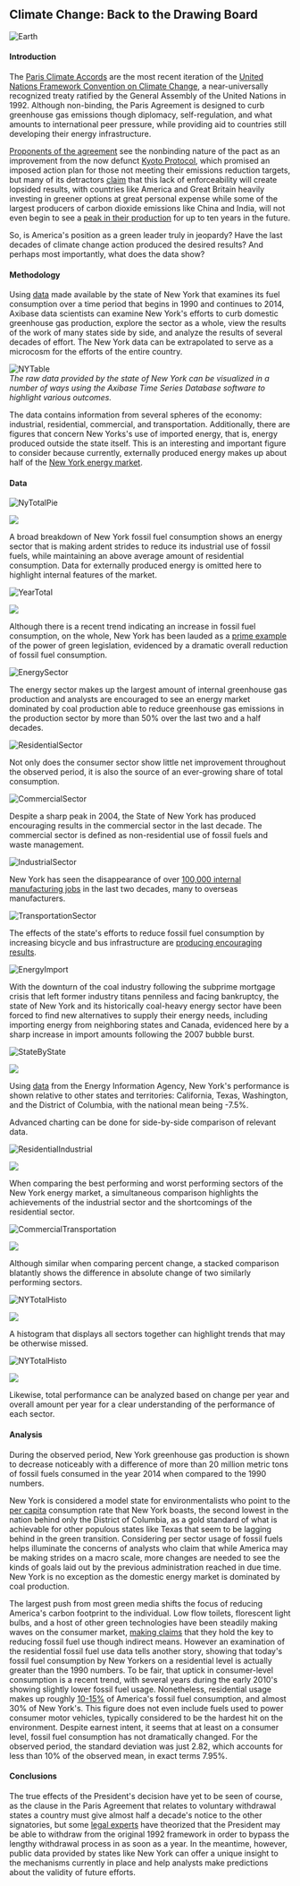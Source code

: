 ## Climate Change: Back to the Drawing Board <br>

![Earth](Images/Earth.jpg)

#### Introduction <br>

The [Paris Climate Accords](Resources/ParisAgreement.txt) are the most recent iteration of the [United Nations Framework 
Convention on Climate Change](Resources/UNFCCC.txt), a near-universally recognized treaty 
ratified by the General Assembly of the United Nations in 1992. Although non-binding,
the Paris Agreement is designed to curb greenhouse gas emissions though diplomacy, 
self-regulation, and what amounts to international peer pressure, while providing aid to
countries still developing their energy infrastructure. <br>

[Proponents of the agreement](Resources/ParisGood.txt) see the nonbinding nature of the pact 
as an improvement from the now defunct [Kyoto Protocol](Resources/KyotoProtocol.txt), 
which promised an imposed action plan for those not meeting their emissions reduction targets, 
but many of its detractors [claim](Resources/ParisBad.txt) that this lack of enforceability 
will create lopsided results, with countries like America and Great Britain 
heavily investing in greener options at great personal expense while some of the largest 
producers of carbon dioxide emissions like China and India, will not even begin to see a [peak 
in their production](Resources/China2030.txt) for up to ten years in the future. <br>

So, is America's position as a green leader truly in jeopardy?
Have the last decades of climate change action produced the desired results?
And perhaps most importantly, what does the data show?

#### Methodology <br>

Using [data](https://catalog.data.gov/dataset/air-quality-ef520) made available by the state of New York that examines 
its fuel consumption over a time period that begins in 1990 and continues to 2014, Axibase data
scientists can examine New York's efforts to curb domestic greenhouse gas production, 
explore the sector as a whole, view the results of the work of many states side by side, 
and analyze the results of several decades of effort. The New York data can be extrapolated 
to serve as a microcosm for the efforts of the entire country.<br>

![NYTable](Images/NYTable.png)<br>
_The raw data provided by the state of New York can be visualized in a number of ways using
the Axibase Time Series Database software to highlight various outcomes._ <br>

The data contains information from several spheres of the economy: industrial, residential, 
commercial, and transportation. Additionally, there are figures that concern New Yorks's use of 
imported energy, that is, energy produced outside the state itself. This is an interesting and
important figure to consider because currently, externally produced energy makes up about
half of the [New York energy market](Resources/NewYorkEnergyProfile.txt). <br>

#### Data <br>

![NyTotalPie](Images/NYTotalPie.png) <br>

[![](Images/button.png)](https://apps.axibase.com/chartlab/4307bcb6/5/)
<br>

A broad breakdown of New York fossil fuel consumption shows an energy sector that is making
ardent strides to reduce its industrial use of fossil fuels, while maintaining an above average
amount of residential consumption. Data for externally produced energy is omitted here to 
highlight internal features of the market. <br>

![YearTotal](Images/YearTotal.png) <br>

[![](Images/button.png)](https://apps.axibase.com/chartlab/9a43c098)
<br>

Although there is a recent trend indicating an increase in fossil fuel consumption, on the whole,
New York has been lauded as a [prime example](Resources/NewYorkGreen.txt) of the power of green legislation, evidenced by a 
dramatic overall reduction of fossil fuel consumption. <br>

![EnergySector](Images/EnergySector.png) <br>

The energy sector makes up the largest amount of internal greenhouse gas production and analysts
are encouraged to see an energy market dominated by coal production able to reduce greenhouse 
gas emissions in the production sector by more than 50% over the last two and a half decades. 
<br>

![ResidentialSector](Images/ResidentialSector.png) <br>

Not only does the consumer sector show little net improvement throughout the observed period, 
it is also the source of an ever-growing share of total consumption.<br>

![CommercialSector](Images/CommericalSector.png) <br>

Despite a sharp peak in 2004, the State of New York has produced encouraging results in the 
commercial sector in the last decade. The commercial sector is defined as non-residential use
of fossil fuels and waste management. <br>

![IndustrialSector](Images/IndustrialSector.png) <br> 

New York has seen the disappearance of over 
[100,000 internal manufacturing jobs](Resources/NewYorkLabor.txt) 
in the last two decades, many to overseas manufacturers. <br>

![TransportationSector](Images/TransportationSector.png) <br>

The effects of the state's efforts to reduce fossil fuel consumption by increasing bicycle and
bus infrastructure are [producing encouraging results](Resources/NewYorkTransit.txt). <br>

![EnergyImport](Images/EnergyImport.png) <br>

With the downturn of the coal industry following the subprime mortgage crisis 
that left former industry titans penniless and facing bankruptcy, the state of New York and 
its historically coal-heavy energy sector have been forced to find new alternatives 
to supply their energy needs, including importing energy from neighboring states and Canada, 
evidenced here by a sharp increase in import amounts following the 2007 bubble burst.<br>

![StateByState](Images/StateByState.png) <br>

[![](Images/button.png)](https://apps.axibase.com/chartlab/4307bcb6/4/)
<br>

Using [data](Resources/EIAByState.txt) from the Energy Information Agency, New York's performance
is shown relative to other states and territories: California, Texas, Washington, 
and the District of Columbia, with the national mean being -7.5%.
<br>

Advanced charting can be done for side-by-side comparison of relevant data. <br>

![ResidentialIndustrial](Images/ResidentialIndustrial.png)

[![](Images/button.png)](https://apps.axibase.com/chartlab/14f22d6e/4/)
<br>

When comparing the best performing and worst performing sectors of the New York energy market,
a simultaneous comparison highlights the achievements of the industrial sector and the 
shortcomings of the residential sector. <br>

![CommercialTransportation](Images/CommercialTransportation.png)

[![](Images/button.png)](https://apps.axibase.com/chartlab/14f22d6e/7/)
<br>

Although similar when comparing percent change, a stacked comparison blatantly shows
the difference in absolute change of two similarly performing sectors. <br>

![NYTotalHisto](Images/NYTotalHisto.png) <br>

[![](Images/button.png)](https://apps.axibase.com/chartlab/14f22d6e/9/)
<br>

A histogram that displays all sectors together can highlight trends that may be otherwise
missed.

![NYTotalHisto](Images/NYTotal.png) <br>

[![](Images/button.png)](https://apps.axibase.com/chartlab/14f22d6e/8/)
<br>

Likewise, total performance can be analyzed based on change per year and overall amount 
per year for a clear understanding of the performance of each sector. <br>

#### Analysis

During the observed period, New York greenhouse gas production is shown to decrease noticeably
with a difference of more than 20 million metric tons of fossil fuels consumed in the year 2014
when compared to the 1990 numbers. <br>

New York is considered a model state for environmentalists who point to the 
[per capita](Resources/NewYorkPerCap.txt) consumption rate that New York boasts, 
the second lowest in the nation behind only the District of Columbia, 
as a gold standard of what is achievable for other populous states like
Texas that seem to be lagging behind in the green transition. Considering per sector usage of 
fossil fuels helps illuminate the concerns of analysts who claim that while America may 
be making strides on a macro scale, more changes are needed to see the kinds of goals laid 
out by the previous administration reached in due time. New York is no
exception as the domestic energy market is dominated by coal production. <br>

The largest push from most green media shifts the focus of reducing America's carbon footprint 
to the individual. Low flow toilets, florescent light bulbs, and a host of
other green technologies have been steadily making waves on the consumer market, 
[making claims](Resources/GreenIsGood.txt) that they hold the key to
reducing fossil fuel use though indirect means. However an examination of the residential 
fossil fuel use data tells another story, showing that today's fossil fuel consumption 
by New Yorkers on a residential level is actually greater than the 1990 numbers. 
To be fair, that uptick in consumer-level consumption is a recent trend, 
with several years during the early 2010's showing slightly lower fossil fuel 
usage. Nonetheless, residential usage makes up roughly [10-15%](Resources/USEnergyUse.txt) 
of America's fossil fuel consumption, and almost 30% of New York's.
This figure does not even include fuels used to power consumer motor vehicles,
typically considered to be the hardest hit on the environment. Despite earnest
intent, it seems that at least on a consumer level, fossil fuel consumption has not 
dramatically changed. For the observed period, the standard deviation was just 2.82, 
which accounts for less than 10% of the observed mean, in exact terms 7.95%. <br>

#### Conclusions <br> 

The true effects of the President's decision have yet to be seen of course,
as the clause in the Paris Agreement that relates to voluntary withdrawal states a country 
must give almost half a decade's notice to the other signatories, 
but some [legal experts](Resources/CFLTrump.txt) have theorized that the President may be able to withdraw from the 
original 1992 framework in order to bypass the lengthy withdrawal process in as soon as
a year. In the meantime, however, public data provided by states like New York can offer
a unique insight to the mechanisms currently in place and help analysts make predictions about
the validity of future efforts.
<br>